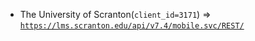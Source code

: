  - The University of Scranton(`client_id=3171`) => [`https://lms.scranton.edu/api/v7.4/mobile.svc/REST/`](https://lms.scranton.edu/api/v7.4/mobile.svc/REST/)
